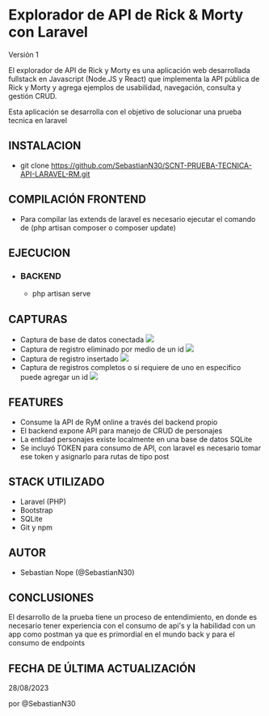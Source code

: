 # Explorador de API de Rick & Morty con Laravel
Versión 1

El explorador de API de Rick y Morty es una aplicación web desarrollada fullstack en Javascript (Node.JS y React) que implementa la API pública de Rick y Morty y agrega ejemplos de usabilidad, navegación, consulta y gestión CRUD.

Esta aplicación se desarrolla con el objetivo de solucionar una prueba tecnica en laravel

## INSTALACION
- git clone https://github.com/SebastianN30/SCNT-PRUEBA-TECNICA-API-LARAVEL-RM.git

## COMPILACIÓN FRONTEND
- Para compilar las extends de laravel es necesario ejecutar el comando de (php artisan composer o composer update)

## EJECUCION
- ### BACKEND
  - php artisan serve

## CAPTURAS
- Captura de base de datos conectada
![](storage\app\public\imagenes\Conexion.png)
- Captura de registro eliminado por medio de un id
![](storage\app\public\imagenes\Eliminar.png)
- Captura de registro insertado
![](storage\app\public\imagenes\Escribir.png)
- Captura de registros completos o si requiere de uno en especifico puede agregar un id
![](storage\app\public\imagenes\Leer.png)

## FEATURES
- Consume la API de RyM online a través del backend propio
- El backend expone API para manejo de CRUD de personajes
- La entidad personajes existe localmente en una base de datos SQLite
- Se incluyó TOKEN para consumo de API, con laravel es necesario tomar ese token y asignarlo para rutas de tipo post

## STACK UTILIZADO
- Laravel (PHP)
- Bootstrap
- SQLite
- Git y npm

## AUTOR
- Sebastian Nope (@SebastianN30)

## CONCLUSIONES
El desarrollo de la prueba tiene un proceso de entendimiento, en donde es necesario tener experiencia con el consumo de api's y la habilidad con un app como postman
ya que es primordial en el mundo back y para el consumo de endpoints


## FECHA DE ÚLTIMA ACTUALIZACIÓN
28/08/2023

por @SebastianN30